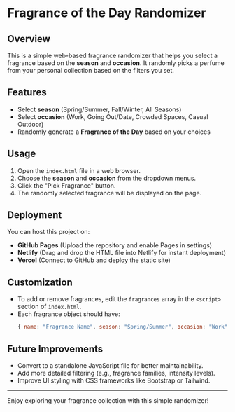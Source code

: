 # Fragrance of the Day Randomizer

## Overview
This is a simple web-based fragrance randomizer that helps you select a fragrance based on the **season** and **occasion**. It randomly picks a perfume from your personal collection based on the filters you set.

## Features
- Select **season** (Spring/Summer, Fall/Winter, All Seasons)
- Select **occasion** (Work, Going Out/Date, Crowded Spaces, Casual Outdoor)
- Randomly generate a **Fragrance of the Day** based on your choices

## Usage
1. Open the `index.html` file in a web browser.
2. Choose the **season** and **occasion** from the dropdown menus.
3. Click the "Pick Fragrance" button.
4. The randomly selected fragrance will be displayed on the page.

## Deployment
You can host this project on:
- **GitHub Pages** (Upload the repository and enable Pages in settings)
- **Netlify** (Drag and drop the HTML file into Netlify for instant deployment)
- **Vercel** (Connect to GitHub and deploy the static site)

## Customization
- To add or remove fragrances, edit the `fragrances` array in the `<script>` section of `index.html`.
- Each fragrance object should have:
  ```javascript
  { name: "Fragrance Name", season: "Spring/Summer", occasion: "Work" }
  ```

## Future Improvements
- Convert to a standalone JavaScript file for better maintainability.
- Add more detailed filtering (e.g., fragrance families, intensity levels).
- Improve UI styling with CSS frameworks like Bootstrap or Tailwind.

---
Enjoy exploring your fragrance collection with this simple randomizer!
